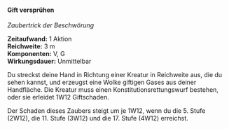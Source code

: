 #### Gift versprühen
<!-- markdownlint-disable link-image-reference-definitions -->
<!-- spell-checker:words added amount avoids casting concentration damage different duration emphasis ends english false formula hour halves hours kommagetrennt mechanics minutes reaction ritual same saving school somatic special spell throw true wording wotc -->
<!-- spell-checker:words poison -->
[_metadata_:spell_name]:- "Gift versprühen"
[_metadata_:spell_name_english]:- "Poison Spray"
[_metadata_:spell_school]:- "Beschwörungszauber"
[_metadata_:spell_level]:- "Zaubertrick"
[_metadata_:casting_time_amount]:- "1"
[_metadata_:casting_time_unit]:- "Aktion"
[_metadata_:ritual]:- "false"
[_metadata_:range]:- "3 m"
[_metadata_:target]:- "eine Kreatur in Reichweite"
[_metadata_:components_verbal]:- "true"
[_metadata_:components_somatic]:- "true"
[_metadata_:components_material]:- "false"
[_metadata_:concentration]:- "false"
[_metadata_:duration]:- "Unmittelbar"
[_metadata_:compared_to_wotc_srd_5.1]:- "mechanics_same_wording_same"
[_metadata_:compared_to_a5e_srd]:- "mechanics_different_wording_different"
<!-- markdownlint-disable-next-line no-emphasis-as-heading -->
_Zaubertrick der Beschwörung_

**Zeitaufwand:** 1 Aktion \
**Reichweite:** 3 m \
**Komponenten:** V, G \
**Wirkungsdauer:** Unmittelbar

Du streckst deine Hand in Richtung einer Kreatur in Reichweite aus, die du sehen kannst, und erzeugst eine Wolke giftigen Gases aus deiner Handfläche.
Die Kreatur muss einen Konstitutionsrettungswurf bestehen, oder sie erleidet 1W12 Giftschaden.

Der Schaden dieses Zaubers steigt um je 1W12, wenn du die 5. Stufe (2W12), die 11. Stufe (3W12) und die 17. Stufe (4W12) erreichst.
